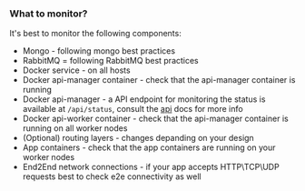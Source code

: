 ### What to monitor?

It's best to monitor the following components:

* Mongo - following mongo best practices
* RabbitMQ = following RabbitMQ best practices
* Docker service - on all hosts
* Docker api-manager container - check that the api-manager container is running
* Docker api-manager - a API endpoint for monitoring the status is available at `/api/status`, consult the [api](https://github.com/naorlivne/docs/blob/master/docs/api.md) docs for more info 
* Docker api-worker container - check that the api-manager container is running on all worker nodes
* (Optional) routing layers - changes depanding on your design
* App containers - check that the app containers are running on your worker nodes
* End2End network connections - if your app accepts HTTP\TCP\UDP requests best to check e2e connectivity as well
